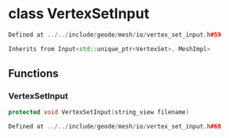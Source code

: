 # class VertexSetInput

```cpp
Defined at ../../include/geode/mesh/io/vertex_set_input.h#59
```

```cpp
Inherits from Input<std::unique_ptr<VertexSet>, MeshImpl>
```



## Functions

### VertexSetInput

```cpp
protected void VertexSetInput(string_view filename)
```

```cpp
Defined at ../../include/geode/mesh/io/vertex_set_input.h#68
```



